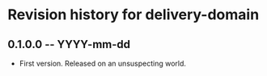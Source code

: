 # Revision history for delivery-domain

## 0.1.0.0 -- YYYY-mm-dd

* First version. Released on an unsuspecting world.
